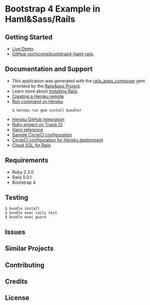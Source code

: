 Bootstrap 4 Example in Haml&Sass/Rails
================

Getting Started
---------------

- [Live Demo](https://mysterious-shore-48399.herokuapp.com)
- [GitHub vochicong/bootstrap4-haml-rails](https://github.com/vochicong/bootstrap4-haml-rails)

Documentation and Support
-------------------------

- This application was generated with the [rails_apps_composer](https://github.com/RailsApps/rails_apps_composer) gem
provided by the [RailsApps Project](http://railsapps.github.io/).
- Learn more about [Installing Rails](http://railsapps.github.io/installing-rails.html).
- [Creating a Heroku remote](https://devcenter.heroku.com/articles/git#creating-a-heroku-remote)
- [Run command on Heroku](https://devcenter.heroku.com/articles/one-off-dynos#types-of-one-off-dynos)
  ```
  $ heroku run gem install bundler
  ```
- [Heroku GitHub integration](https://devcenter.heroku.com/articles/github-integration)
- [Ruby project on Travis CI](https://docs.travis-ci.com/user/languages/ruby/)
- [Haml reference](http://haml.info/docs/yardoc/file.REFERENCE.html)
- [Sample CircleCI configuration](https://circleci.com/docs/1.0/config-sample/)
- [CircleCI configuration for Heroku deployment](https://circleci.com/docs/1.0/continuous-deployment-with-heroku/)
- [Cloud SQL for Rails](https://cloud.google.com/appengine/docs/flexible/ruby/using-cloud-sql?authuser=3#setting_up_your_local_environment)

Requirements
-------------

- Ruby 2.3.0
- Rails 5.0.1
- Bootstrap 4

Testing
--------

```
$ bundle install
$ bundle exec rails test
$ bundle exec guard
```

Issues
-------------

Similar Projects
----------------

Contributing
------------

Credits
-------

License
-------
